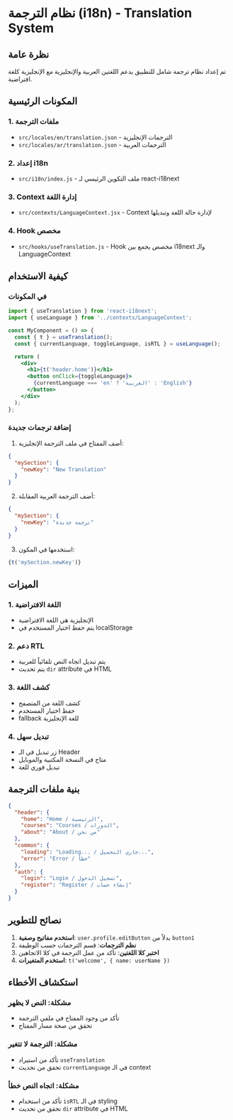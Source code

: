 # نظام الترجمة (i18n) - Translation System

## نظرة عامة
تم إعداد نظام ترجمة شامل للتطبيق يدعم اللغتين العربية والإنجليزية مع الإنجليزية كلغة افتراضية.

## المكونات الرئيسية

### 1. ملفات الترجمة
- `src/locales/en/translation.json` - الترجمات الإنجليزية
- `src/locales/ar/translation.json` - الترجمات العربية

### 2. إعداد i18n
- `src/i18n/index.js` - ملف التكوين الرئيسي لـ react-i18next

### 3. Context إدارة اللغة
- `src/contexts/LanguageContext.jsx` - Context لإدارة حالة اللغة وتبديلها

### 4. Hook مخصص
- `src/hooks/useTranslation.js` - Hook مخصص يجمع بين i18next والـ LanguageContext

## كيفية الاستخدام

### في المكونات
```jsx
import { useTranslation } from 'react-i18next';
import { useLanguage } from '../contexts/LanguageContext';

const MyComponent = () => {
  const { t } = useTranslation();
  const { currentLanguage, toggleLanguage, isRTL } = useLanguage();

  return (
    <div>
      <h1>{t('header.home')}</h1>
      <button onClick={toggleLanguage}>
        {currentLanguage === 'en' ? 'العربية' : 'English'}
      </button>
    </div>
  );
};
```

### إضافة ترجمات جديدة
1. أضف المفتاح في ملف الترجمة الإنجليزية:
```json
{
  "mySection": {
    "newKey": "New Translation"
  }
}
```

2. أضف الترجمة العربية المقابلة:
```json
{
  "mySection": {
    "newKey": "ترجمة جديدة"
  }
}
```

3. استخدمها في المكون:
```jsx
{t('mySection.newKey')}
```

## الميزات

### 1. اللغة الافتراضية
- الإنجليزية هي اللغة الافتراضية
- يتم حفظ اختيار المستخدم في localStorage

### 2. دعم RTL
- يتم تبديل اتجاه النص تلقائياً للعربية
- يتم تحديث `dir` attribute في HTML

### 3. كشف اللغة
- كشف اللغة من المتصفح
- حفظ اختيار المستخدم
- fallback للغة الإنجليزية

### 4. تبديل سهل
- زر تبديل في الـ Header
- متاح في النسخة المكتبية والموبايل
- تبديل فوري للغة

## بنية ملفات الترجمة

```json
{
  "header": {
    "home": "Home / الرئيسية",
    "courses": "Courses / الدورات",
    "about": "About / من نحن"
  },
  "common": {
    "loading": "Loading... / جاري التحميل...",
    "error": "Error / خطأ"
  },
  "auth": {
    "login": "Login / تسجيل الدخول",
    "register": "Register / إنشاء حساب"
  }
}
```

## نصائح للتطوير

1. **استخدم مفاتيح وصفية**: `user.profile.editButton` بدلاً من `button1`
2. **نظم الترجمات**: قسم الترجمات حسب الوظيفة
3. **اختبر كلا اللغتين**: تأكد من عمل الترجمة في كلا الاتجاهين
4. **استخدم المتغيرات**: `t('welcome', { name: userName })`

## استكشاف الأخطاء

### مشكلة: النص لا يظهر
- تأكد من وجود المفتاح في ملفي الترجمة
- تحقق من صحة مسار المفتاح

### مشكلة: الترجمة لا تتغير
- تأكد من استيراد `useTranslation`
- تحقق من تحديث `currentLanguage` في الـ context

### مشكلة: اتجاه النص خطأ
- تأكد من استخدام `isRTL` في الـ styling
- تحقق من تحديث `dir` attribute في HTML
